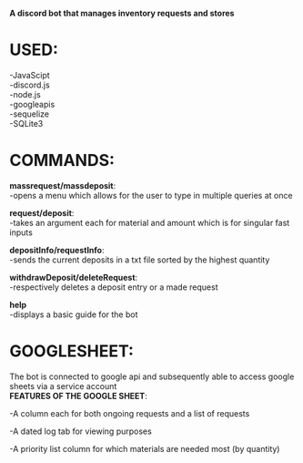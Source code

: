**A discord bot that manages inventory requests and stores**
# USED:
-JavaScipt\
-discord.js\
-node.js\
-googleapis\
-sequelize\
-SQLite3

# COMMANDS:
**massrequest/massdeposit**:\
  -opens a menu which allows for the user to type in multiple queries at once
	
**request/deposit**:\
  -takes an argument each for material and amount which is for singular fast inputs
	
**depositInfo/requestInfo**:\
  -sends the current deposits in a txt file sorted by the highest quantity
	
**withdrawDeposit/deleteRequest**:\
  -respectively deletes a deposit entry or a made request
	
**help**\
  -displays a basic guide for the bot

# GOOGLESHEET:
The bot is connected to google api and subsequently able to access google sheets via a service account\
**FEATURES OF THE GOOGLE SHEET**:

-A column each for both ongoing requests and a list of requests

-A dated log tab for viewing purposes

-A priority list column for which materials are needed most (by quantity)


